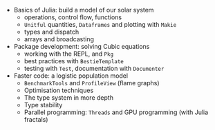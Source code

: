 - Basics of Julia: build a model of our solar system
  * operations, control flow, functions
  * `Unitful` quantities, `Dataframes` and plotting with `Makie`
  * types and dispatch
  * arrays and broadcasting
- Package development: solving Cubic equations
  * working with the REPL, and `Pkg`
  * best practices with `BestieTemplate`
  * testing with `Test`, documentation with `Documenter`
- Faster code: a logistic population model
  * `BenchmarkTools` and `ProfileView` (flame graphs)
  * Optimisation techniques
  * The type system in more depth
  * Type stability
  * Parallel programming: `Threads` and GPU programming (with Julia fractals)
